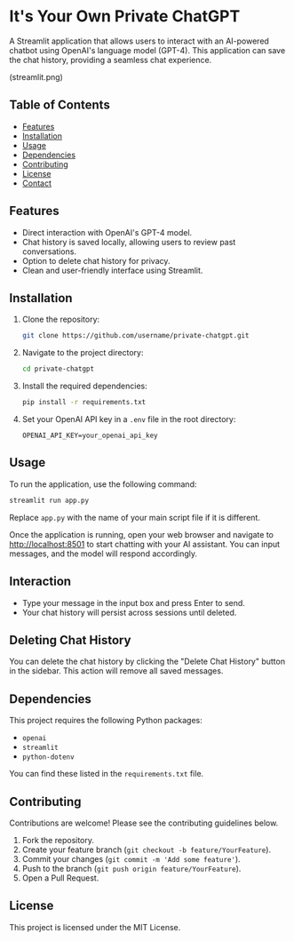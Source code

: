 # It's Your Own Private ChatGPT

A Streamlit application that allows users to interact with an AI-powered chatbot using OpenAI's language model (GPT-4). This application can save the chat history, providing a seamless chat experience.

(streamlit.png)

## Table of Contents

- [Features](#features)
- [Installation](#installation)
- [Usage](#usage)
- [Dependencies](#dependencies)
- [Contributing](#contributing)
- [License](#license)
- [Contact](#contact)

## Features

- Direct interaction with OpenAI's GPT-4 model.
- Chat history is saved locally, allowing users to review past conversations.
- Option to delete chat history for privacy.
- Clean and user-friendly interface using Streamlit.

## Installation

1. Clone the repository:
    ```bash
    git clone https://github.com/username/private-chatgpt.git
    ```
2. Navigate to the project directory:
    ```bash
    cd private-chatgpt
    ```
3. Install the required dependencies:
    ```bash
    pip install -r requirements.txt
    ```
4. Set your OpenAI API key in a `.env` file in the root directory:
    ```
    OPENAI_API_KEY=your_openai_api_key
    ```

## Usage

To run the application, use the following command:

```bash
streamlit run app.py
```
Replace `app.py` with the name of your main script file if it is different.

Once the application is running, open your web browser and navigate to [http://localhost:8501](http://localhost:8501) to start chatting with your AI assistant. You can input messages, and the model will respond accordingly.

## Interaction

- Type your message in the input box and press Enter to send.
- Your chat history will persist across sessions until deleted.

## Deleting Chat History

You can delete the chat history by clicking the "Delete Chat History" button in the sidebar. This action will remove all saved messages.

## Dependencies

This project requires the following Python packages:

- `openai`
- `streamlit`
- `python-dotenv`

You can find these listed in the `requirements.txt` file.

## Contributing

Contributions are welcome! Please see the contributing guidelines below.

1. Fork the repository.
2. Create your feature branch (`git checkout -b feature/YourFeature`).
3. Commit your changes (`git commit -m 'Add some feature'`).
4. Push to the branch (`git push origin feature/YourFeature`).
5. Open a Pull Request.

## License

This project is licensed under the MIT License.

